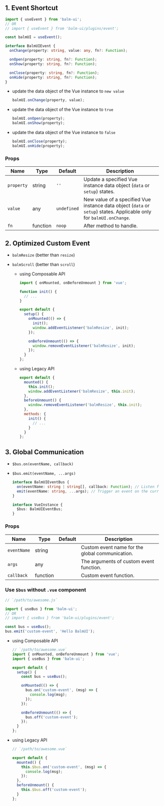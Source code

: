 ## 1. Event Shortcut

```js
import { useEvent } from 'balm-ui';
// OR
// import { useEvent } from 'balm-ui/plugins/event';

const balmUI = useEvent();
```

```ts
interface BalmUIEvent {
  onChange(property: string, value: any, fn?: Function);

  onOpen(property: string, fn?: Function);
  onShow(property: string, fn?: Function);

  onClose(property: string, fn?: Function);
  onHide(property: string, fn?: Function);
}
```

- update the data object of the Vue instance to `new value`

  ```js
  balmUI.onChange(property, value);
  ```

- update the data object of the Vue instance to `true`

  ```js
  balmUI.onOpen(property);
  balmUI.onShow(property);
  ```

- update the data object of the Vue instance to `false`

  ```js
  balmUI.onClose(property);
  balmUI.onHide(property);
  ```

### Props

| Name       | Type     | Default     | Description                                                                                                          |
| ---------- | -------- | ----------- | -------------------------------------------------------------------------------------------------------------------- |
| `property` | string   | `''`        | Update a specified Vue instance data object (`data` or `setup`) states.                                              |
| `value`    | any      | `undefined` | New value of a specified Vue instance data object (`data` or `setup`) states. Applicable only for `balmUI.onChange`. |
| `fn`       | function | `noop`      | After method to handle.                                                                                              |

## 2. Optimized Custom Event

- `balmResize` (better than `resize`)
- `balmScroll` (better than `scroll`)

  - using Composable API

    ```js
    import { onMounted, onBeforeUnmount } from 'vue';

    function init() {
      // ...
    }

    export default {
      setup() {
        onMounted(() => {
          init();
          window.addEventListener('balmResize', init);
        });

        onBeforeUnmount(() => {
          window.removeEventListener('balmResize', init);
        });
      }
    };
    ```

  - using Legacy API

    ```js
    export default {
      mounted() {
        this.init();
        window.addEventListener('balmResize', this.init);
      },
      beforeUnmount() {
        window.removeEventListener('balmResize', this.init);
      },
      methods: {
        init() {
          // ...
        }
      }
    };
    ```

## 3. Global Communication

- `$bus.on(eventName, callback)`
- `$bus.emit(eventName, ...args)`

  ```ts
  interface BalmUIEventBus {
    on(eventName: string | string[], callback: Function); // Listen for a custom event on the current vm.
    emit(eventName: string, ...args); // Trigger an event on the current instance.
  }

  interface VueInstance {
    $bus: BalmUIEventBus;
  }
  ```

### Props

| Name        | Type     | Default | Description                                     |
| ----------- | -------- | ------- | ----------------------------------------------- |
| `eventName` | string   |         | Custom event name for the global communication. |
| `args`      | any      |         | The arguments of custom event function.         |
| `callback`  | function |         | Custom event function.                          |

### Use `$bus` without `.vue` component

```js
// `/path/to/awesome.js`

import { useBus } from 'balm-ui';
// OR
// import { useBus } from 'balm-ui/plugins/event';

const bus = useBus();
bus.emit('custom-event', 'Hello BalmUI');
```

- using Composable API

  ```js
  // `/path/to/awesome.vue`
  import { onMounted, onBeforeUnmount } from 'vue';
  import { useBus } from 'balm-ui';

  export default {
    setup() {
      const bus = useBus();

      onMounted(() => {
        bus.on('custom-event', (msg) => {
          console.log(msg);
        });
      });

      onBeforeUnmount(() => {
        bus.off('custom-event');
      });
    }
  };
  ```

- using Legacy API

  ```js
  // `/path/to/awesome.vue`

  export default {
    mounted() {
      this.$bus.on('custom-event', (msg) => {
        console.log(msg);
      });
    },
    beforeUnmount() {
      this.$bus.off('custom-event');
    }
  };
  ```
